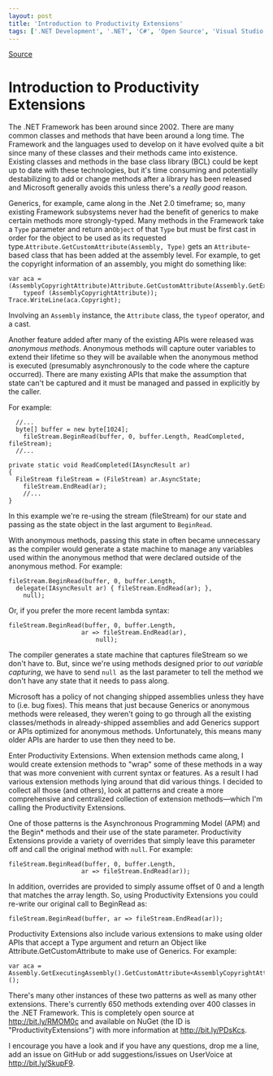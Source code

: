 ```yaml
---
layout: post
title: 'Introduction to Productivity Extensions'
tags: ['.NET Development', '.NET', 'C#', 'Open Source', 'Visual Studio 2010', 'Visual Studio 2012', 'msmvps']
---
```

[Source](http://blogs.msmvps.com/peterritchie/2012/11/30/introduction-to-productivity-extensions/ "Permalink to Introduction to Productivity Extensions")

# Introduction to Productivity Extensions

The .NET Framework has been around since 2002. There are many common classes and methods that have been around a long time. The Framework and the languages used to develop on it have evolved quite a bit since many of these classes and their methods came into existence. Existing classes and methods in the base class library (BCL) could be kept up to date with these technologies, but it's time consuming and potentially destabilizing to add or change methods after a library has been released and Microsoft generally avoids this unless there's a _really good_ reason.

Generics, for example, came along in the .Net 2.0 timeframe; so, many existing Framework subsystems never had the benefit of generics to make certain methods more strongly-typed. Many methods in the Framework take a `Type` parameter and return an`Object` of that `Type` but must be first cast in order for the object to be used as its requested type.`Attribute.GetCustomAttribute(Assembly, Type)` gets an `Attribute`-based class that has been added at the assembly level. For example, to get the copyright information of an assembly, you might do something like:
    
    
    var aca = (AssemblyCopyrightAttribute)Attribute.GetCustomAttribute(Assembly.GetExecutingAssembly(),
        typeof (AssemblyCopyrightAttribute));
    Trace.WriteLine(aca.Copyright);

Involving an `Assembly` instance, the `Attribute` class, the `typeof` operator, and a cast.

Another feature added after many of the existing APIs were released was _anonymous methods_. Anonymous methods will capture outer variables to extend their lifetime so they will be available when the anonymous method is executed (presumably asynchronously to the code where the capture occurred). There are many existing APIs that make the assumption that state can't be captured and it must be managed and passed in explicitly by the caller. 

For example:
    
    
      //...
      byte[] buffer = new byte[1024];
        fileStream.BeginRead(buffer, 0, buffer.Length, ReadCompleted, fileStream);
      //...
    
    private static void ReadCompleted(IAsyncResult ar)
    {
      FileStream fileStream = (FileStream) ar.AsyncState;
        fileStream.EndRead(ar);
        //...
    }

In this example we're re-using the stream (fileStream) for our state and passing as the state object in the last argument to `BeginRead`.

With anonymous methods, passing this state in often became unnecessary as the compiler would generate a state machine to manage any variables used within the anonymous method that were declared outside of the anonymous method. For example:
    
    
    fileStream.BeginRead(buffer, 0, buffer.Length, 
      delegate(IAsyncResult ar) { fileStream.EndRead(ar); },
        null);

Or, if you prefer the more recent lambda syntax:
    
    
    fileStream.BeginRead(buffer, 0, buffer.Length,
                        ar => fileStream.EndRead(ar),
                            null);

The compiler generates a state machine that captures fileStream so we don't have to. But, since we're using methods designed prior to _out variable capturing_, we have to send `null `as the last parameter to tell the method we don't have any state that it needs to pass along. 

Microsoft has a policy of not changing shipped assemblies unless they have to (i.e. bug fixes). This means that just because Generics or anonymous methods were released, they weren't going to go through all the existing classes/methods in already-shipped assemblies and add Generics support or APIs optimized for anonymous methods. Unfortunately, this means many older APIs are harder to use then they need to be.

Enter Productivity Extensions. When extension methods came along, I would create extension methods to "wrap" some of these methods in a way that was more convenient with current syntax or features. As a result I had various extension methods lying around that did various things. I decided to collect all those (and others), look at patterns and create a more comprehensive and centralized collection of extension methods—which I'm calling the Productivity Extensions.

One of those patterns is the Asynchronous Programming Model (APM) and the Begin* methods and their use of the state parameter. Productivity Extensions provide a variety of overrides that simply leave this parameter off and call the original method with `null`. For example:
    
    
    fileStream.BeginRead(buffer, 0, buffer.Length,
                        ar => fileStream.EndRead(ar));

In addition, overrides are provided to simply assume offset of 0 and a length that matches the array length. So, using Productivity Extensions you could re-write our original call to BeginRead as:
    
    
    fileStream.BeginRead(buffer, ar => fileStream.EndRead(ar));

Productivity Extensions also include various extensions to make using older APIs that accept a Type argument and return an Object like Attribute.GetCustomAttribute to make use of Generics. For example:
    
    
    var aca = Assembly.GetExecutingAssembly().GetCustomAttribute<AssemblyCopyrightAttribute>();

There's many other instances of these two patterns as well as many other extensions. There's currently 650 methods extending over 400 classes in the .NET Framework. This is completely open source at <http://bit.ly/RMOM0c> and available on NuGet (the ID is "ProductivityExtensions") with more information at <http://bit.ly/PDsKcs>.

I encourage you have a look and if you have any questions, drop me a line, add an issue on GitHub or add suggestions/issues on UserVoice at <http://bit.ly/SkupF9>.


